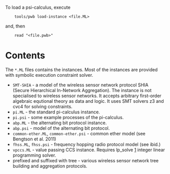 

To load a psi-calculus, execute

```
    tools/pwb load-instance <file.ML>
```
and, then
```
    read "<file.pwb>"
```

Contents
========

The `*.ML` files contains the instances. Most of the instances are provided
with symbolic execution constraint solver.

* `SMT-SHIA` - a model of the wireless sensor network protocol SHIA (Secure Hierarchical In-Network Aggregation). The instance is not specialised to wireless sensor networks. It accepts arbitrary first-order algebraic equtional theory as data and logic. It uses SMT solvers z3 and cvc4 for solving constraints.
* `pi.ML`   - the standard pi-calculus instance.
* `pi.psi` - some example processes of the pi-calculus.
* `abp.ML` - the alternating bit protocol instance.
* `abp.psi` - model of the alternating bit protocol.
* `common-ether.ML`, `common-ether.psi` - common ether model (see Bengtson et al. 2011)
* `fhss.ML`, `fhss.psi` - frequency hopping radio protocol model (see ibid.)
* `vpccs.ML` - value passing CCS instance. Requires lp_solve [1] integer linear programming solver.
* prefixed and suffixed with tree - various wireless sensor network tree building and aggregation protocols.


[1]: http://lpsolve.sourceforge.net/
